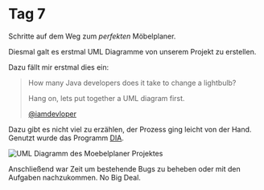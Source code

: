 <!-- 20.11.2013-->
Tag 7
==========
Schritte auf dem Weg zum *perfekten* Möbelplaner.

Diesmal galt es erstmal UML Diagramme von unserem Projekt zu erstellen.

Dazu fällt mir erstmal dies ein:

> How many Java developers does it take to change a lightbulb?
> 
> Hang on, lets put together a UML diagram first.
>
> [@iamdevloper](http://twitter.com/iamdevloper)

Dazu gibt es nicht viel zu erzählen, der Prozess ging leicht von der Hand. Genutzt wurde das Programm [DIA](http://dia-installer.de/).

![UML Diagramm des Moebelplaner Projektes](https://raw.github.com/ChristianGaertner/Moebelplaner-Blog/master/media/images/uml-diagramm.png "UML-Diagramm")

Anschließend war Zeit um bestehende Bugs zu beheben oder mit den Aufgaben nachzukommen. No Big Deal.
